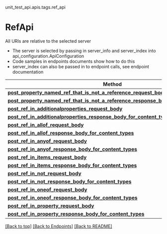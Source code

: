 <a name="top"></a>
unit_test_api.apis.tags.ref_api
# RefApi

All URIs are relative to the selected server
- The server is selected by passing in server_info and server_index into api_configuration.ApiConfiguration
- Code samples in endpoints documents show how to do this
- server_index can also be passed in to endpoint calls, see endpoint documentation

Method | Description
------ | -------------
[**post_property_named_ref_that_is_not_a_reference_request_body**](ref_api/post_property_named_ref_that_is_not_a_reference_request_body.md) | 
[**post_property_named_ref_that_is_not_a_reference_response_body_for_content_types**](ref_api/post_property_named_ref_that_is_not_a_reference_response_body_for_content_types.md) | 
[**post_ref_in_additionalproperties_request_body**](ref_api/post_ref_in_additionalproperties_request_body.md) | 
[**post_ref_in_additionalproperties_response_body_for_content_types**](ref_api/post_ref_in_additionalproperties_response_body_for_content_types.md) | 
[**post_ref_in_allof_request_body**](ref_api/post_ref_in_allof_request_body.md) | 
[**post_ref_in_allof_response_body_for_content_types**](ref_api/post_ref_in_allof_response_body_for_content_types.md) | 
[**post_ref_in_anyof_request_body**](ref_api/post_ref_in_anyof_request_body.md) | 
[**post_ref_in_anyof_response_body_for_content_types**](ref_api/post_ref_in_anyof_response_body_for_content_types.md) | 
[**post_ref_in_items_request_body**](ref_api/post_ref_in_items_request_body.md) | 
[**post_ref_in_items_response_body_for_content_types**](ref_api/post_ref_in_items_response_body_for_content_types.md) | 
[**post_ref_in_not_request_body**](ref_api/post_ref_in_not_request_body.md) | 
[**post_ref_in_not_response_body_for_content_types**](ref_api/post_ref_in_not_response_body_for_content_types.md) | 
[**post_ref_in_oneof_request_body**](ref_api/post_ref_in_oneof_request_body.md) | 
[**post_ref_in_oneof_response_body_for_content_types**](ref_api/post_ref_in_oneof_response_body_for_content_types.md) | 
[**post_ref_in_property_request_body**](ref_api/post_ref_in_property_request_body.md) | 
[**post_ref_in_property_response_body_for_content_types**](ref_api/post_ref_in_property_response_body_for_content_types.md) | 

[[Back to top]](#top) [[Back to Endpoints]](../../../README.md#Endpoints) [[Back to README]](../../../README.md)

